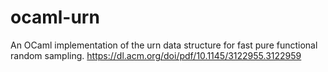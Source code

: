 # ocaml-urn
An OCaml implementation of the urn data structure for fast pure functional random sampling.
https://dl.acm.org/doi/pdf/10.1145/3122955.3122959
